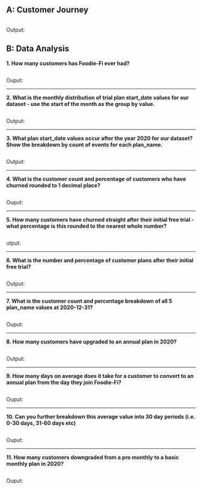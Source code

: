 ## A: Customer Journey
```sql

```
Output:


## B: Data Analysis 
**1. How many customers has Foodie-Fi ever had?**

```sql

```
Ouput:
<markdown table output here>
  
***

**2. What is the monthly distribution of trial plan start_date values for our dataset - use the start of the month as the group by value.**

````sql

````
Output:


***

**3. What plan start_date values occur after the year 2020 for our dataset? Show the breakdown by count of events for each plan_name.**

````sql

````
Output:


***

**4. What is the customer count and percentage of customers who have churned rounded to 1 decimal place?**

````sql

````
Ouput:

***

**5. How many customers have churned straight after their initial free trial - what percentage is this rounded to the nearest whole number?**

```sql
```

utput:


***

**6. What is the number and percentage of customer plans after their initial free trial?**

```sql

```
Output:

***

**7. What is the customer count and percentage breakdown of all 5 plan_name values at 2020-12-31?**

````sql

````
Ouput:

***

**8. How many customers have upgraded to an annual plan in 2020?**

```sql

```
Output:

***

**9. How many days on average does it take for a customer to convert to an annual plan from the day they join Foodie-Fi?**

```sql

```
Ouput:

***

**10. Can you further breakdown this average value into 30 day periods (i.e. 0-30 days, 31-60 days etc)**

```sql
```
Ouput:

***

**11. How many customers downgraded from a pro monthly to a basic monthly plan in 2020?**
```sql
```
Ouput:


